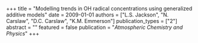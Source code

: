 +++
title = "Modelling trends in OH radical concentrations using generalized additive models"
date = 2009-01-01
authors = ["L.S. Jackson", "N. Carslaw", "D.C. Carslaw", "K.M. Emmerson"]
publication_types = ["2"]
abstract = ""
featured = false
publication = "*Atmospheric Chemistry and Physics*"
+++

